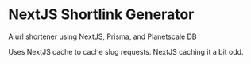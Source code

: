 # NextJS Shortlink Generator

A url shortener using NextJS, Prisma, and Planetscale DB

Uses NextJS cache to cache slug requests. NextJS caching it a bit odd.
